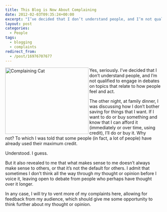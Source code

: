 ```yaml
---
title: This Blog is Now About Complaining
date: 2012-02-03T09:35:24+00:00
excerpt: "I’ve decided that I don’t understand people, and I’m not qualified to engage in debates on topics that relate to how people feel and act."
layout: post
categories:
  - People
tags:
  - blogging
  - complaints
redirect_from:
  - /post/16976707677
---
```

<img src="https://cdn.craigmcn.ca/img/complain-thumb.jpg" alt="Complaining Cat" width="268" height="213" align="left" />Yes, seriously. I’ve decided that I don’t understand people, and I’m not qualified to engage in debates on topics that relate to how people feel and act.

The other night, at family dinner, I was discussing how I don’t bother saving for things that I want. If I want to do or buy something and know that I can afford it (immediately or over time, using credit), I’ll do or buy it. Why not? To which I was told that some people (in fact, a lot of people) have already used their maximum credit.

Understood. I guess.

But it also revealed to me that what makes sense to me doesn’t always make sense to others, or that it’s not the default for others. I admit that sometimes I don’t think all the way through my thought or opinion before I voice it, leaving open to debate from people who perhaps have thought over it longer.

In any case, I will try to vent more of my complaints here, allowing for feedback from my audience, which should give me some opportunity to think further about my thought or opinion.